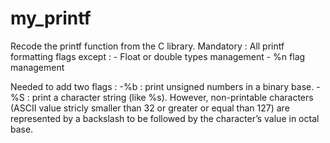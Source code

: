 # my_printf

Recode the printf function from the C library.
Mandatory : All printf formatting flags except : - Float or double types management
	    	       		  	       	 - %n flag management

Needed to add two flags : -%b : print unsigned numbers in a binary base.
       	      	  	  -%S : print a character string (like %s). However, non-printable characters (ASCII
			  value stricly smaller than 32 or greater or equal than 127) are represented by a backslash to be followed
			  by the character’s value in octal base.
